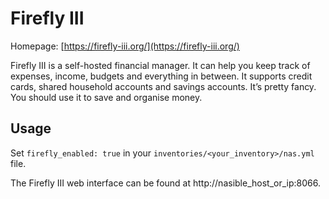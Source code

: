 # Firefly III

Homepage: [https://firefly-iii.org/](https://firefly-iii.org/)

Firefly III is a self-hosted financial manager. It can help you keep track of expenses, income, budgets and everything in between. It supports credit cards, shared household accounts and savings accounts. It’s pretty fancy. You should use it to save and organise money.

## Usage

Set `firefly_enabled: true` in your `inventories/<your_inventory>/nas.yml` file.

The Firefly III web interface can be found at http://nasible_host_or_ip:8066.
